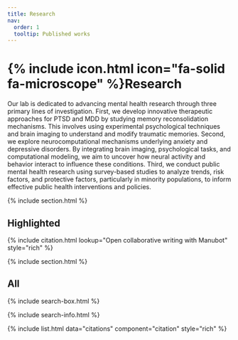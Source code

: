 ```yaml
---
title: Research
nav:
  order: 1
  tooltip: Published works
---
```


# {% include icon.html icon="fa-solid fa-microscope" %}Research

Our lab is dedicated to advancing mental health research through three primary lines of investigation. First, we develop innovative therapeutic approaches for PTSD and MDD by studying memory reconsolidation mechanisms. This involves using experimental psychological techniques and brain imaging to understand and modify traumatic memories. Second, we explore neurocomputational mechanisms underlying anxiety and depressive disorders. By integrating brain imaging, psychological tasks, and computational modeling, we aim to uncover how neural activity and behavior interact to influence these conditions. Third, we conduct public mental health research using survey-based studies to analyze trends, risk factors, and protective factors, particularly in minority populations, to inform effective public health interventions and policies.

{% include section.html %}

## Highlighted

{% include citation.html lookup="Open collaborative writing with Manubot" style="rich" %}

{% include section.html %}

## All

{% include search-box.html %}

{% include search-info.html %}

{% include list.html data="citations" component="citation" style="rich" %}
